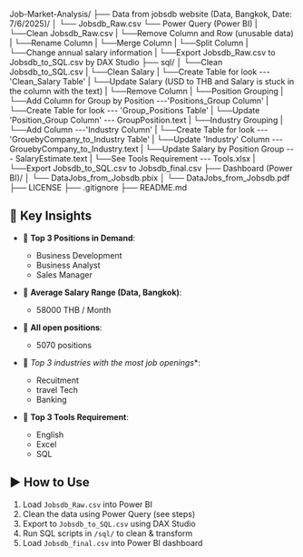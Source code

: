 Job-Market-Analysis/
├── Data from jobsdb website (Data, Bangkok, Date: 7/6/2025)/
│   └── Jobsdb_Raw.csv
└── Power Query (Power BI)
|	└──Clean Jobsdb_Raw.csv
|		└──Remove Column and Row (unusable data)
|		└──Rename Column
|		└──Merge Column
|		└──Split Column
|		└──Change annual salary information
|	└──Export Jobsdb_Raw.csv to Jobsdb_to_SQL.csv by DAX Studio
├── sql/
│   	└──Clean Jobsdb_to_SQL.csv
|		└──Clean Salary 
|			└──Create Table for look --- 'Clean_Salary Table'
|			└──Update Salary (USD to THB and Salary is stuck in the column with the text)
|			└──Remove Column
|		└──Position Grouping
|			└──Add Column for Group by Position ---'Positions_Group Column'
|			└──Create Table for look --- 'Group_Positions Table'
|			└──Update 'Position_Group Column' --- GroupPosition.text
|		└──Industry Grouping
|			└──Add Column ---'Industry Column'
|			└──Create Table for look --- 'GrouebyCompany_to_Industry Table'
|			└──Update 'Industry' Column --- GrouebyCompany_to_Industry.text
|		└──Update Salary by Position Group --- SalaryEstimate.text
|		└──See Tools Requirement --- Tools.xlsx
|	└──Export Jobsdb_to_SQL.csv to Jobsdb_final.csv
├── Dashboard (Power BI)/
│   └── DataJobs_from_Jobsdb.pbix
│   └── DataJobs_from_Jobsdb.pdf
├── LICENSE
├── .gitignore
├── README.md
## 🧠 Key Insights

- 💼 **Top 3 Positions in Demand**:  
  - Business Development
  - Business Analyst 
  - Sales Manager 

- 💸 **Average Salary Range (Data, Bangkok)**:  
  - 58000 THB / Month  

- 💼 **All open positions**:
  - 5070 positions

- 💸 *Top 3 industries with the most job openings**:  
  - Recuitment
  - travel Tech
  - Banking 

- 💼 **Top 3 Tools Requirement**:  
  - English
  - Excel
  - SQL


## ▶️ How to Use

1. Load `Jobsdb_Raw.csv` into Power BI
2. Clean the data using Power Query (see steps)
3. Export to `Jobsdb_to_SQL.csv` using DAX Studio
4. Run SQL scripts in `/sql/` to clean & transform
5. Load `Jobsdb_final.csv` into Power BI dashboard
